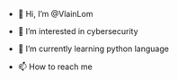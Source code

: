 - 👋 Hi, I’m @VlainLom

- 👀 I’m interested in cybersecurity

- 🌱 I’m currently learning python language




- 📫 How to reach me 

<!---
VlainLom/VlainLom is a ✨ special ✨ repository because its `README.md` (this file) appears on your GitHub profile.
You can click the Preview link to take a look at your changes.
--->
